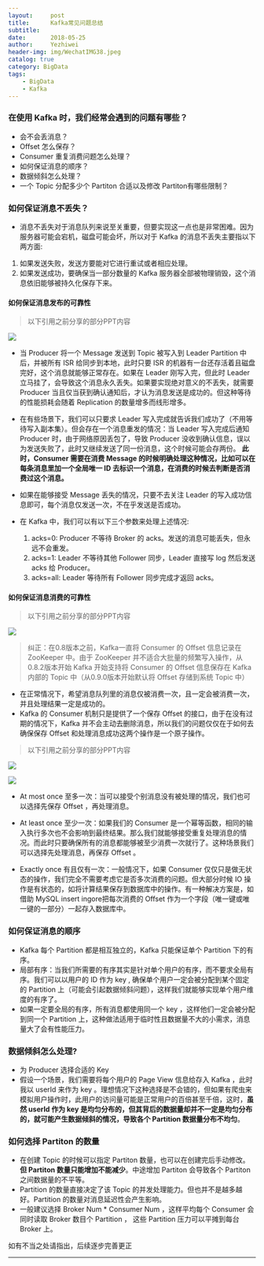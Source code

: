 ```yaml
---
layout:     post
title:      Kafka常见问题总结
subtitle:   
date:       2018-05-25
author:     Yezhiwei
header-img: img/WechatIMG38.jpeg
catalog: true
category: BigData
tags:
    - BigData
    - Kafka
---
```


### 在使用 Kafka 时，我们经常会遇到的问题有哪些？

* 会不会丢消息？
* Offset 怎么保存？
* Consumer 重复消费问题怎么处理？
* 如何保证消息的顺序？
* 数据倾斜怎么处理？
* 一个 Topic 分配多少个 Partiton 合适以及修改 Partiton有哪些限制？

### 如何保证消息不丢失？

* 消息不丢失对于消息队列来说至关重要，但要实现这一点也是非常困难。因为服务器可能会宕机，磁盘可能会坏，所以对于 Kafka 的消息不丢失主要指以下两方面:

1. 如果发送失败，发送方要能对它进行重试或者相应处理。
2. 如果发送成功，要确保当一部分数量的 Kafka 服务器全部被物理销毁，这个消息依旧能够被持久化保存下来。

#### 如何保证消息发布的可靠性

> 以下引用之前分享的部分PPT内容

![](https://ws2.sinaimg.cn/large/006tNc79ly1fopjyu12i5j30sg0lcdho.jpg)

* 当 Producer 将一个 Message 发送到 Topic 被写入到 Leader Partition 中后，并被所有 ISR 给同步到本地，此时只要 ISR 的机器有一台还存活着且磁盘完好，这个消息就能够正常存在。如果在 Leader 刚写入完，但此时 Leader 立马挂了，会导致这个消息永久丢失。如果要实现绝对意义的不丢失，就需要 Producer 当且仅当获到确认通知后，才认为消息发送是成功的。但这种等待的性能损耗会随着 Replication 的数量增多而线形增多。
* 在有些场景下，我们可以只要求 Leader 写入完成就告诉我们成功了（不用等待写入副本集）。但会存在一个消息重发的情况：当 Leader 写入完成后通知 Producer 时，由于网络原因丢包了，导致 Producer 没收到确认信息，误以为发送失败了，此时又继续发送了同一份消息，这个时候可能会存两份。 **此时，Consumer 需要在消费 Message 的时候明确处理这种情况，比如可以在每条消息里加一个全局唯一 ID 去标识一个消息，在消费的时候去判断是否消费过这个消息。**
* 如果在能够接受 Message 丢失的情况，只要不去关注 Leader 的写入成功信息即可，每个消息仅发送一次，不在乎发送是否成功。
* 在 Kafka 中，我们可以有以下三个参数来处理上述情况:

	1. acks=0: Producer 不等待 Broker 的 acks。发送的消息可能丢失，但永远不会重发。
	2. acks=1: Leader 不等待其他 Follower 同步，Leader 直接写 log 然后发送 acks 给 Producer。
	3. acks=all: Leader 等待所有 Follower 同步完成才返回 acks。


#### 如何保证消息消费的可靠性

> 以下引用之前分享的部分PPT内容

![](https://tva2.sinaimg.cn/large/006tNc79ly1fopjz8ppijj30sg0lcwh6.jpg)

> 纠正：在0.8版本之前，Kafka一直将 Consumer 的 Offset 信息记录在 ZooKeeper 中。由于 ZooKeeper 并不适合大批量的频繁写入操作，从0.8.2版本开始 Kafka 开始支持将 Consumer 的 Offset 信息保存在 Kafka 内部的 Topic 中（从0.9.0版本开始默认将 Offset 存储到系统 Topic 中）

* 在正常情况下，希望消息队列里的消息仅被消费一次，且一定会被消费一次，并且处理结果一定是成功的。
* Kafka 的 Consumer 机制只是提供了一个保存 Offset 的接口，由于在没有过期的情况下，Kafka 并不会主动去删除消息，所以我们的问题仅仅在于如何去确保保存 Offset 和处理消息成功这两个操作是一个原子操作。

> 以下引用之前分享的部分PPT内容

![](https://ws1.sinaimg.cn/large/006tNc79ly1fopjyhci6cj30sg0lcgmi.jpg)

![](https://ws4.sinaimg.cn/large/006tNc79ly1fopjyo80a2j30sg0lcdgc.jpg)

* At most once 至多一次：当可以接受个别消息没有被处理的情况，我们也可以选择先保存 Offset ，再处理消息。

* At least once 至少一次：如果我们的 Consumer 是一个幂等函数，相同的输入执行多次也不会影响到最终结果。那么我们就能够接受重复处理消息的情况。而此时只要确保所有的消息都能够被至少消费一次就行了。这种场景我们可以选择先处理消息，再保存 Offset 。

* Exactly once 有且仅有一次：一般情况下，如果 Consumer 仅仅只是做无状态的操作，我们完全不需要考虑它是否多次消费的问题。但大部分时候 IO 操作是有状态的，如将计算结果保存到数据库中的操作。有一种解决方案是，如借助 MySQL insert ingore把每次消费的 Offset 作为一个字段（唯一键或唯一键的一部分）一起存入数据库中。

### 如何保证消息的顺序

* Kafka 每个 Partition 都是相互独立的，Kafka 只能保证单个 Partition 下的有序。
* 局部有序：当我们所需要的有序其实是针对单个用户的有序，而不要求全局有序。我们可以以用户的 ID 作为 key , 确保单个用户一定会被分配到某个固定的 Partition 上（可能会引起数据倾斜问题），这样我们就能够实现单个用户维度的有序了。
* 如果一定要全局的有序，所有消息都使用同一个 key ，这样他们一定会被分配到同一个 Partition 上，这种做法适用于临时性且数据量不大的小需求，消息量大了会有性能压力。

### 数据倾斜怎么处理? 

* 为 Producer 选择合适的 Key 
* 假设一个场景，我们需要将每个用户的 Page View 信息给存入 Kafka ，此时我以 userId 来作为 key 。理想情况下这种选择是不会错的，但如果有爬虫来模拟用户操作时，此用户的访问量可能是正常用户的百倍甚至千倍，这时，**虽然 userId 作为 key 是均匀分布的，但其背后的数据量却并不一定是均匀分布的，就可能产生数据倾斜的情况，导致各个 Partition 数据量分布不均匀**。

### 如何选择 Partiton 的数量

* 在创建 Topic 的时候可以指定 Partiton 数量，也可以在创建完后手动修改。**但 Partiton 数量只能增加不能减少**。中途增加 Partiton 会导致各个 Partiton 之间数据量的不平等。
* Partition 的数量直接决定了该 Topic 的并发处理能力。但也并不是越多越好。Partition 的数量对消息延迟性会产生影响。
* 一般建议选择 Broker Num * Consumer Num ，这样平均每个 Consumer 会同时读取 Broker 数目个 Partition ， 这些 Partition 压力可以平摊到每台 Broker 上。

如有不当之处请指出，后续逐步完善更正

***






